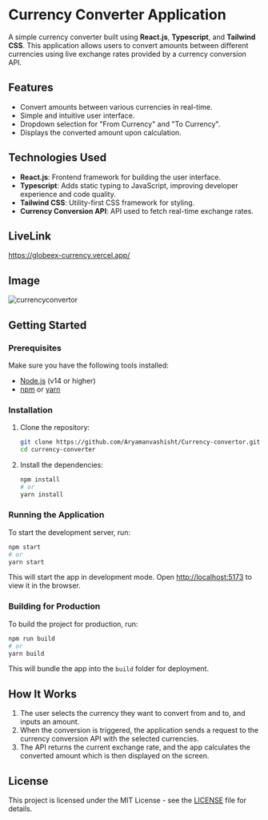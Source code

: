 # Currency Converter Application

A simple currency converter built using **React.js**, **Typescript**, and **Tailwind CSS**. This application allows users to convert amounts between different currencies using live exchange rates provided by a currency conversion API.

## Features

- Convert amounts between various currencies in real-time.
- Simple and intuitive user interface.
- Dropdown selection for "From Currency" and "To Currency".
- Displays the converted amount upon calculation.

## Technologies Used

- **React.js**: Frontend framework for building the user interface.
- **Typescript**: Adds static typing to JavaScript, improving developer experience and code quality.
- **Tailwind CSS**: Utility-first CSS framework for styling.
- **Currency Conversion API**: API used to fetch real-time exchange rates.

## LiveLink
https://globeex-currency.vercel.app/

## Image

![currencyconvertor](https://github.com/user-attachments/assets/d7ceeb95-61ca-4eff-aa2a-55dc56c38c79)

## Getting Started

### Prerequisites

Make sure you have the following tools installed:

- [Node.js](https://nodejs.org/en/) (v14 or higher)
- [npm](https://www.npmjs.com/) or [yarn](https://yarnpkg.com/)

### Installation

1. Clone the repository:
   ```bash
   git clone https://github.com/Aryamanvashisht/Currency-convertor.git
   cd currency-converter
   ```

2. Install the dependencies:
   ```bash
   npm install
   # or
   yarn install
   ```


### Running the Application

To start the development server, run:

```bash
npm start
# or
yarn start
```

This will start the app in development mode. Open [http://localhost:5173](http://localhost:5173) to view it in the browser.

### Building for Production

To build the project for production, run:

```bash
npm run build
# or
yarn build
```

This will bundle the app into the `build` folder for deployment.


## How It Works

1. The user selects the currency they want to convert from and to, and inputs an amount.
2. When the conversion is triggered, the application sends a request to the currency conversion API with the selected currencies.
3. The API returns the current exchange rate, and the app calculates the converted amount which is then displayed on the screen.

## License

This project is licensed under the MIT License - see the [LICENSE](LICENSE) file for details.
